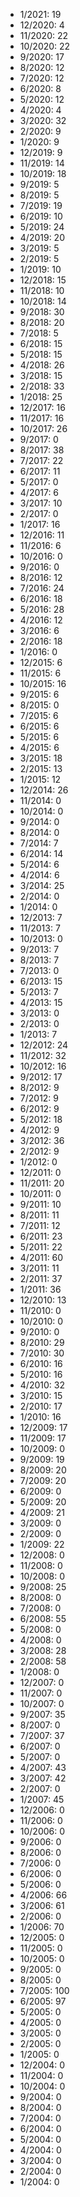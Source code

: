 *  1/2021: 19
*  12/2020: 4
*  11/2020: 22
*  10/2020: 22
*  9/2020: 17
*  8/2020: 12
*  7/2020: 12
*  6/2020: 8
*  5/2020: 12
*  4/2020: 4
*  3/2020: 32
*  2/2020: 9
*  1/2020: 9
*  12/2019: 9
*  11/2019: 14
*  10/2019: 18
*  9/2019: 5
*  8/2019: 5
*  7/2019: 19
*  6/2019: 10
*  5/2019: 24
*  4/2019: 20
*  3/2019: 5
*  2/2019: 5
*  1/2019: 10
*  12/2018: 15
*  11/2018: 10
*  10/2018: 14
*  9/2018: 30
*  8/2018: 20
*  7/2018: 5
*  6/2018: 15
*  5/2018: 15
*  4/2018: 26
*  3/2018: 15
*  2/2018: 33
*  1/2018: 25
*  12/2017: 16
*  11/2017: 16
*  10/2017: 26
*  9/2017: 0
*  8/2017: 38
*  7/2017: 22
*  6/2017: 11
*  5/2017: 0
*  4/2017: 6
*  3/2017: 10
*  2/2017: 0
*  1/2017: 16
*  12/2016: 11
*  11/2016: 6
*  10/2016: 0
*  9/2016: 0
*  8/2016: 12
*  7/2016: 24
*  6/2016: 18
*  5/2016: 28
*  4/2016: 12
*  3/2016: 6
*  2/2016: 18
*  1/2016: 0
*  12/2015: 6
*  11/2015: 6
*  10/2015: 16
*  9/2015: 6
*  8/2015: 0
*  7/2015: 6
*  6/2015: 6
*  5/2015: 6
*  4/2015: 6
*  3/2015: 18
*  2/2015: 13
*  1/2015: 12
*  12/2014: 26
*  11/2014: 0
*  10/2014: 0
*  9/2014: 0
*  8/2014: 0
*  7/2014: 7
*  6/2014: 14
*  5/2014: 6
*  4/2014: 6
*  3/2014: 25
*  2/2014: 0
*  1/2014: 0
*  12/2013: 7
*  11/2013: 7
*  10/2013: 0
*  9/2013: 7
*  8/2013: 7
*  7/2013: 0
*  6/2013: 15
*  5/2013: 7
*  4/2013: 15
*  3/2013: 0
*  2/2013: 0
*  1/2013: 7
*  12/2012: 24
*  11/2012: 32
*  10/2012: 16
*  9/2012: 17
*  8/2012: 9
*  7/2012: 9
*  6/2012: 9
*  5/2012: 18
*  4/2012: 9
*  3/2012: 36
*  2/2012: 9
*  1/2012: 0
*  12/2011: 0
*  11/2011: 20
*  10/2011: 0
*  9/2011: 10
*  8/2011: 11
*  7/2011: 12
*  6/2011: 23
*  5/2011: 22
*  4/2011: 60
*  3/2011: 11
*  2/2011: 37
*  1/2011: 36
*  12/2010: 13
*  11/2010: 0
*  10/2010: 0
*  9/2010: 0
*  8/2010: 29
*  7/2010: 30
*  6/2010: 16
*  5/2010: 16
*  4/2010: 32
*  3/2010: 15
*  2/2010: 17
*  1/2010: 16
*  12/2009: 17
*  11/2009: 17
*  10/2009: 0
*  9/2009: 19
*  8/2009: 20
*  7/2009: 20
*  6/2009: 0
*  5/2009: 20
*  4/2009: 21
*  3/2009: 0
*  2/2009: 0
*  1/2009: 22
*  12/2008: 0
*  11/2008: 0
*  10/2008: 0
*  9/2008: 25
*  8/2008: 0
*  7/2008: 0
*  6/2008: 55
*  5/2008: 0
*  4/2008: 0
*  3/2008: 28
*  2/2008: 58
*  1/2008: 0
*  12/2007: 0
*  11/2007: 0
*  10/2007: 0
*  9/2007: 35
*  8/2007: 0
*  7/2007: 37
*  6/2007: 0
*  5/2007: 0
*  4/2007: 43
*  3/2007: 42
*  2/2007: 0
*  1/2007: 45
*  12/2006: 0
*  11/2006: 0
*  10/2006: 0
*  9/2006: 0
*  8/2006: 0
*  7/2006: 0
*  6/2006: 0
*  5/2006: 0
*  4/2006: 66
*  3/2006: 61
*  2/2006: 0
*  1/2006: 70
*  12/2005: 0
*  11/2005: 0
*  10/2005: 0
*  9/2005: 0
*  8/2005: 0
*  7/2005: 100
*  6/2005: 97
*  5/2005: 0
*  4/2005: 0
*  3/2005: 0
*  2/2005: 0
*  1/2005: 0
*  12/2004: 0
*  11/2004: 0
*  10/2004: 0
*  9/2004: 0
*  8/2004: 0
*  7/2004: 0
*  6/2004: 0
*  5/2004: 0
*  4/2004: 0
*  3/2004: 0
*  2/2004: 0
*  1/2004: 0